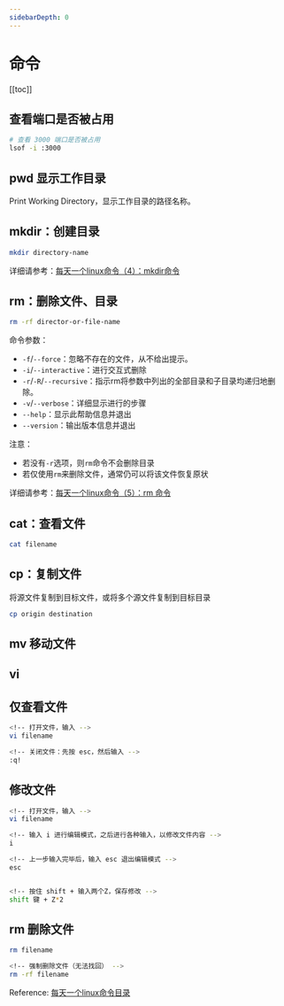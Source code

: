 ```yaml
---
sidebarDepth: 0
---
```


# 命令

[[toc]]

## 查看端口是否被占用

```sh
# 查看 3000 端口是否被占用
lsof -i :3000
```

## pwd 显示工作目录

Print Working Directory，显示工作目录的路径名称。

## mkdir：创建目录

```sh
mkdir directory-name
```

详细请参考：[每天一个linux命令（4）：mkdir命令](http://www.cnblogs.com/peida/archive/2012/10/25/2738271.html)

## rm：删除文件、目录

```sh
rm -rf director-or-file-name
```

命令参数：

- `-f`/`--force`：忽略不存在的文件，从不给出提示。
- `-i`/`--interactive`：进行交互式删除
- `-r`/`-R`/`--recursive`：指示rm将参数中列出的全部目录和子目录均递归地删除。
- `-v`/`--verbose`：详细显示进行的步骤
- `--help`：显示此帮助信息并退出
- `--version`：输出版本信息并退出

注意：

- 若没有`-r`选项，则`rm`命令不会删除目录
- 若仅使用`rm`来删除文件，通常仍可以将该文件恢复原状

详细请参考：[每天一个linux命令（5）：rm 命令](http://www.cnblogs.com/peida/archive/2012/10/26/2740521.html)

## cat：查看文件

```sh
cat filename
```

## cp：复制文件

将源文件复制到目标文件，或将多个源文件复制到目标目录

```sh
cp origin destination
```

## mv 移动文件

## vi

## 仅查看文件

```sh
<!-- 打开文件，输入 -->
vi filename

<!-- 关闭文件：先按 esc，然后输入 -->
:q!
```

## 修改文件

```sh
<!-- 打开文件，输入 -->
vi filename

<!-- 输入 i 进行编辑模式，之后进行各种输入，以修改文件内容 -->
i

<!-- 上一步输入完毕后，输入 esc 退出编辑模式 -->
esc


<!-- 按住 shift + 输入两个Z，保存修改 -->
shift 键 + Z*2
```

## rm 删除文件

```sh
rm filename

<!-- 强制删除文件（无法找回） -->
rm -rf filename
```

Reference: [每天一个linux命令目录](https://www.cnblogs.com/peida/archive/2012/12/05/2803591.html)
